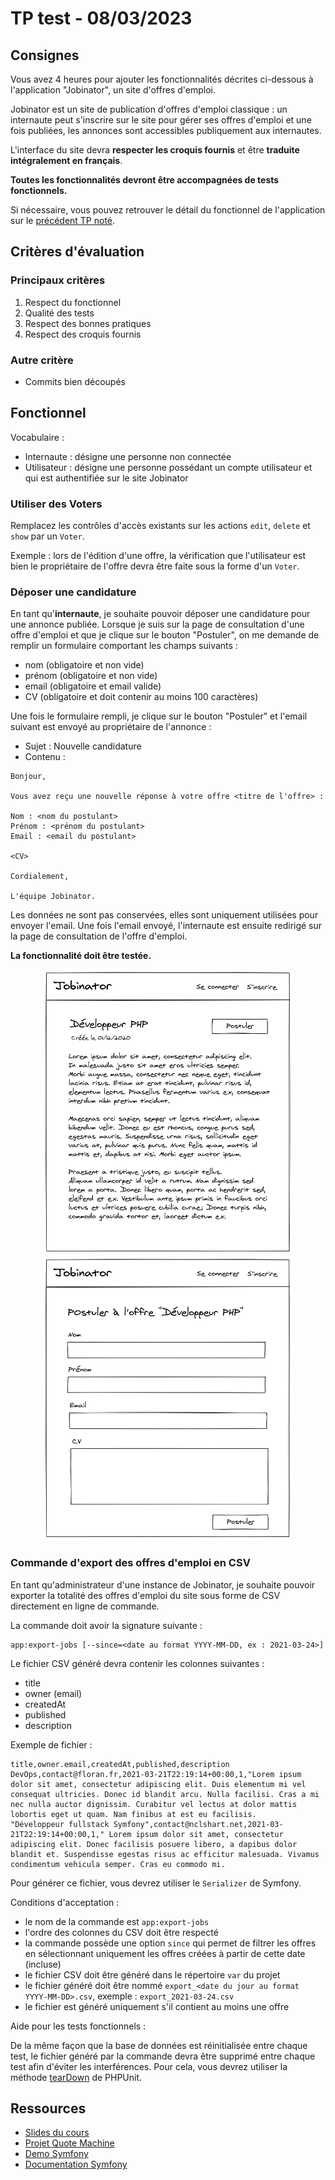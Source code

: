 # TP test - 08/03/2023

## Consignes

Vous avez 4 heures pour ajouter les fonctionnalités décrites ci-dessous à l'application "Jobinator", un site d'offres d'emploi.

Jobinator est un site de publication d'offres d'emploi classique :
un internaute peut s'inscrire sur le site pour gérer ses offres d'emploi et une fois publiées,
les annonces sont accessibles publiquement aux internautes.

L'interface du site devra **respecter les croquis fournis** et être **traduite intégralement en français**.

**Toutes les fonctionnalités devront être accompagnées de tests fonctionnels.**

Si nécessaire, vous pouvez retrouver le détail du fonctionnel de l'application sur le [précédent TP noté](https://iut-info.univ-reims.fr/gitlab/symfony/wimsi-2023/tp1-jobinator/-/blob/main/README.md).

## Critères d'évaluation

### Principaux critères

1. Respect du fonctionnel
2. Qualité des tests
3. Respect des bonnes pratiques
4. Respect des croquis fournis

### Autre critère

* Commits bien découpés

## Fonctionnel

Vocabulaire :

* Internaute : désigne une personne non connectée
* Utilisateur : désigne une personne possédant un compte utilisateur et qui est authentifiée sur le site Jobinator

### Utiliser des Voters

Remplacez les contrôles d'accès existants sur les actions `edit`, `delete` et `show` par un `Voter`.

Exemple : lors de l'édition d'une offre, la vérification que l'utilisateur est bien le propriétaire de l'offre devra
être faite sous la forme d'un `Voter`.

### Déposer une candidature

En tant qu'**internaute**, je souhaite pouvoir déposer une candidature pour une annonce publiée.
Lorsque je suis sur la page de consultation d'une offre d'emploi et que je clique sur le bouton "Postuler",
on me demande de remplir un formulaire comportant les champs suivants :

- nom (obligatoire et non vide)
- prénom (obligatoire et non vide)
- email (obligatoire et email valide)
- CV (obligatoire et doit contenir au moins 100 caractères)

Une fois le formulaire rempli, je clique sur le bouton "Postuler" et l'email suivant est envoyé au propriétaire de l'annonce :

- Sujet : Nouvelle candidature
- Contenu :

```
Bonjour,

Vous avez reçu une nouvelle réponse à votre offre <titre de l'offre> :

Nom : <nom du postulant>
Prénom : <prénom du postulant>
Email : <email du postulant>

<CV>

Cordialement,

L'équipe Jobinator.
```

Les données ne sont pas conservées, elles sont uniquement utilisées pour envoyer l'email.
Une fois l'email envoyé, l'internaute est ensuite redirigé sur la page de consultation de l'offre d'emploi.

**La fonctionnalité doit être testée.**

<p align="center">
    <img src="mockups/consulter.png" alt="Consulter" width="400px">
    <img src="mockups/postuler.png" alt="Postuler" width="400px">
</p>

### Commande d'export des offres d'emploi en CSV

En tant qu'administrateur d'une instance de Jobinator, je souhaite pouvoir exporter la totalité des offres d'emploi du site
sous forme de CSV directement en ligne de commande.

La commande doit avoir la signature suivante :

```shell
app:export-jobs [--since=<date au format YYYY-MM-DD, ex : 2021-03-24>]
```

Le fichier CSV généré devra contenir les colonnes suivantes :

- title
- owner (email)
- createdAt
- published
- description

Exemple de fichier :

```csv
title,owner.email,createdAt,published,description
DevOps,contact@floran.fr,2021-03-21T22:19:14+00:00,1,"Lorem ipsum dolor sit amet, consectetur adipiscing elit. Duis elementum mi vel consequat ultricies. Donec id blandit arcu. Nulla facilisi. Cras a mi nec nulla auctor dignissim. Curabitur vel lectus at dolor mattis lobortis eget ut quam. Nam finibus at est eu facilisis.
"Développeur fullstack Symfony",contact@nclshart.net,2021-03-21T22:19:14+00:00,1," Lorem ipsum dolor sit amet, consectetur adipiscing elit. Donec facilisis posuere libero, a dapibus dolor blandit et. Suspendisse egestas risus ac efficitur malesuada. Vivamus condimentum vehicula semper. Cras eu commodo mi.
```

Pour générer ce fichier, vous devrez utiliser le `Serializer` de Symfony.

Conditions d'acceptation :

- le nom de la commande est `app:export-jobs`
- l'ordre des colonnes du CSV doit être respecté
- la commande possède une option `since` qui permet de filtrer les offres en sélectionnant uniquement les offres créées à partir de cette date (incluse)
- le fichier CSV doit être généré dans le répertoire `var` du projet
- le fichier généré doit être nommé `export_<date du jour au format YYYY-MM-DD>.csv`, exemple : `export_2021-03-24.csv`
- le fichier est généré uniquement s'il contient au moins une offre

Aide pour les tests fonctionnels :

De la même façon que la base de données est réinitialisée entre chaque test,
le fichier généré par la commande devra être supprimé entre chaque test afin d'éviter les interférences.
Pour cela, vous devrez utiliser la méthode [tearDown](https://phpunit.readthedocs.io/en/latest/fixtures.html?highlight=tearDown#fixtures) de PHPUnit.

## Ressources

* [Slides du cours](https://slides-symfony-iut.netlify.com)
* [Projet Quote Machine](https://iut-info.univ-reims.fr/gitlab/symfony/wimsi-2023/quote-machine)
* [Demo Symfony](https://github.com/symfony/demo)
* [Documentation Symfony](https://symfony.com/doc/5.4/index.html)
